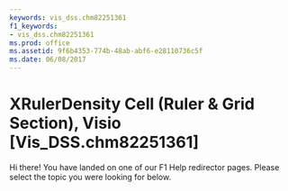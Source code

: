 ```yaml
---
keywords: vis_dss.chm82251361
f1_keywords:
- vis_dss.chm82251361
ms.prod: office
ms.assetid: 9f6b4353-774b-48ab-abf6-e28110736c5f
ms.date: 06/08/2017
---
```



# XRulerDensity Cell (Ruler &amp; Grid Section), Visio [Vis_DSS.chm82251361] 

Hi there! You have landed on one of our F1 Help redirector pages. Please select the topic you were looking for below.



